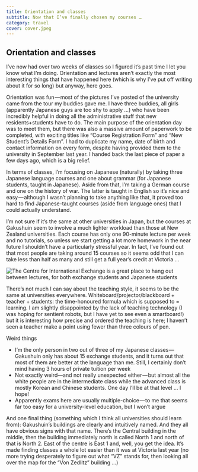 ```yaml
---
title: Orientation and classes
subtitle: Now that I’ve finally chosen my courses …
category: travel
cover: cover.jpeg
---
```


## Orientation and classes

I’ve now had over two weeks of classes so I figured it’s past time I let you know what I’m doing.
Orientation and lectures aren’t exactly the most interesting things that have happened here (which
is why I’ve put off writing about it for so long) but anyway, here goes. 

Orientation was fun — most of the pictures I’ve posted of the university came from the tour my
buddies gave me. I have three buddies, all girls (apparently Japanese guys are too shy to apply …)
who have been incredibly helpful in doing all the administrative stuff that new residents+students
have to do. The main purpose of the orientation day was to meet them, but there was also a massive
amount of paperwork to be completed, with exciting titles like “Course Registration Form” and “New
Student’s Details Form”. I had to duplicate my name, date of birth and contact information on every
form, despite having provided them to the university in September last year. I handed back the last
piece of paper a few days ago, which is a big relief. 

In terms of classes, I’m focusing on Japanese (naturally) by taking three Japanese language courses
and one about grammar (for Japanese students, taught in Japanese). Aside from that, I’m taking a
German course and one on the history of war. The latter is taught in English so it’s nice and
easy — although I wasn’t planning to take anything like that, it proved too hard to find
Japanese-taught courses (aside from language ones) that I could actually understand. 

I’m not sure if it’s the same at other universities in Japan, but the courses at Gakushuin seem to
involve a much lighter workload than those at New Zealand universities. Each course has only one
90-minute lecture per week and no tutorials, so unless we start getting a lot more homework in the
near future I shouldn’t have a particularly stressful year. In fact, I’ve found out that most people
are taking around 15 courses so it seems odd that I can take less than half as many and still get a
full year’s credit at Victoria … 

![The Centre for International Exchange is a great place to hang out between lectures, for both exchange students and Japanese students](1.jpeg)

There’s not much I can say about the teaching style, it seems to be the same at universities
everywhere. Whiteboard/projector/blackboard + teacher + students: the time-honoured formula which is
supposed to = learning. I am slightly disappointed by the lack of teaching technology (I was hoping
for sentient robots, but I have yet to see even a smartboard!) but it is interesting how precise and
ordered the teaching is here; I haven’t seen a teacher make a point using fewer than three colours
of pen. 

Weird things 

- I’m the only person in two out of three of my Japanese classes — Gakushuin only has about 15
  exchange students, and it turns out that most of them are better at the language than me. Still, I
  certainly don’t mind having 3 hours of private tuition per week 
- Not exactly weird—and not really unexpected either — but almost all the white people are in the
  intermediate class while the advanced class is mostly Korean and Chinese students. One day I’ll be
  at that level … I hope! 
- Apparently exams here are usually multiple-choice — to me that seems far too easy for a
  university-level education, but I won’t argue 

And one final thing (something which I think all universities should learn from): Gakushuin’s
buildings are clearly and intuitively named. And they all have obvious signs with that name. There’s
the Central building in the middle, then the building immediately north is called North 1 and north
of that is North 2. East of the centre is East 1 and, well, you get the idea. It’s made finding
classes a whole lot easier than it was at Victoria last year (no more trying desperately to figure
out what “VZ” stands for, then looking all over the map for the “Von Zedlitz” building …) 
